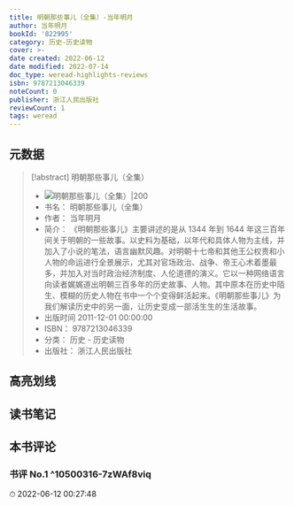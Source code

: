 ```yaml
---
title: 明朝那些事儿（全集）-当年明月
author: 当年明月
bookId: '822995'
category: 历史-历史读物
cover: >-
date created: 2022-06-12
date modified: 2022-07-14
doc_type: weread-highlights-reviews
isbn: 9787213046339
noteCount: 0
publisher: 浙江人民出版社
reviewCount: 1
tags: weread
---
```


## 元数据

> [!abstract] 明朝那些事儿（全集）
> - ![ 明朝那些事儿（全集）|200](https://wfqqreader-1252317822.image.myqcloud.com/cover/995/822995/t7_822995.jpg)
> - 书名： 明朝那些事儿（全集）
> - 作者： 当年明月
> - 简介： 《明朝那些事儿》主要讲述的是从 1344 年到 1644 年这三百年间关于明朝的一些故事。以史料为基础，以年代和具体人物为主线，并加入了小说的笔法，语言幽默风趣。对明朝十七帝和其他王公权贵和小人物的命运进行全景展示，尤其对官场政治、战争、帝王心术着墨最多，并加入对当时政治经济制度、人伦道德的演义。它以一种网络语言向读者娓娓道出明朝三百多年的历史故事、人物。其中原本在历史中陌生、模糊的历史人物在书中一个个变得鲜活起来。《明朝那些事儿》为我们解读历史中的另一面，让历史变成一部活生生的生活故事。
> - 出版时间 2011-12-01 00:00:00
> - ISBN： 9787213046339
> - 分类： 历史 - 历史读物
> - 出版社： 浙江人民出版社

## 高亮划线

## 读书笔记

## 本书评论

### 书评 No.1 ^10500316-7zWAf8viq

⏱ 2022-06-12 00:27:48
